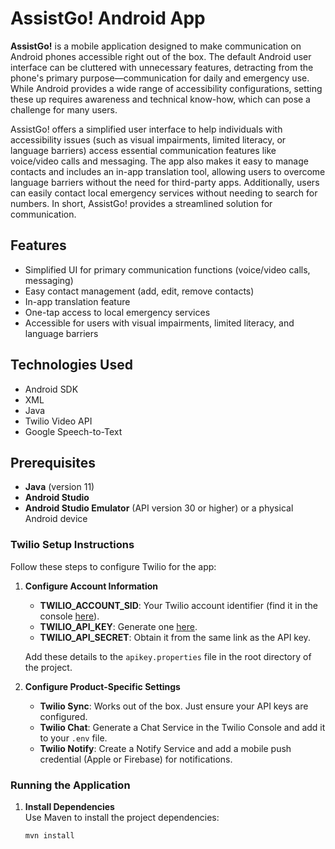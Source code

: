 # AssistGo! Android App

**AssistGo!** is a mobile application designed to make communication on Android phones accessible right out of the box. The default Android user interface can be cluttered with unnecessary features, detracting from the phone's primary purpose—communication for daily and emergency use. While Android provides a wide range of accessibility configurations, setting these up requires awareness and technical know-how, which can pose a challenge for many users.

AssistGo! offers a simplified user interface to help individuals with accessibility issues (such as visual impairments, limited literacy, or language barriers) access essential communication features like voice/video calls and messaging. The app also makes it easy to manage contacts and includes an in-app translation tool, allowing users to overcome language barriers without the need for third-party apps. Additionally, users can easily contact local emergency services without needing to search for numbers. In short, AssistGo! provides a streamlined solution for communication.

## Features
- Simplified UI for primary communication functions (voice/video calls, messaging)
- Easy contact management (add, edit, remove contacts)
- In-app translation feature
- One-tap access to local emergency services
- Accessible for users with visual impairments, limited literacy, and language barriers

## Technologies Used
- Android SDK
- XML
- Java
- Twilio Video API
- Google Speech-to-Text

## Prerequisites
- **Java** (version 11)
- **Android Studio**
- **Android Studio Emulator** (API version 30 or higher) or a physical Android device

### Twilio Setup Instructions
Follow these steps to configure Twilio for the app:

1. **Configure Account Information**  
   - **TWILIO_ACCOUNT_SID**: Your Twilio account identifier (find it in the console [here](https://www.twilio.com/console)).
   - **TWILIO_API_KEY**: Generate one [here](https://www.twilio.com/console).
   - **TWILIO_API_SECRET**: Obtain it from the same link as the API key.

   Add these details to the `apikey.properties` file in the root directory of the project.

2. **Configure Product-Specific Settings**
   - **Twilio Sync**: Works out of the box. Just ensure your API keys are configured.
   - **Twilio Chat**: Generate a Chat Service in the Twilio Console and add it to your `.env` file.
   - **Twilio Notify**: Create a Notify Service and add a mobile push credential (Apple or Firebase) for notifications.

### Running the Application
1. **Install Dependencies**  
   Use Maven to install the project dependencies:
   ```bash
   mvn install
